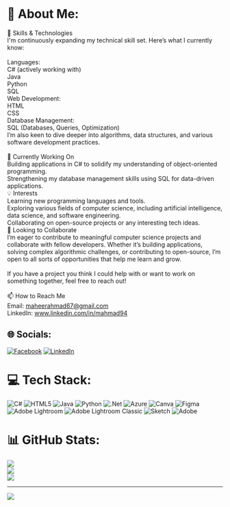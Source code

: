 # 💫 About Me:
🌟 Skills & Technologies<br>I'm continuously expanding my technical skill set. Here’s what I currently know:<br><br>Languages:<br>C# (actively working with)<br>Java<br>Python<br>SQL<br>Web Development:<br>HTML<br>CSS<br>Database Management:<br>SQL (Databases, Queries, Optimization)<br>I’m also keen to dive deeper into algorithms, data structures, and various software development practices.<br><br>🔭 Currently Working On<br>Building applications in C# to solidify my understanding of object-oriented programming.<br>Strengthening my database management skills using SQL for data-driven applications.<br>💡 Interests<br>Learning new programming languages and tools.<br>Exploring various fields of computer science, including artificial intelligence, data science, and software engineering.<br>Collaborating on open-source projects or any interesting tech ideas.<br>🤝 Looking to Collaborate<br>I’m eager to contribute to meaningful computer science projects and collaborate with fellow developers. Whether it’s building applications, solving complex algorithmic challenges, or contributing to open-source, I’m open to all sorts of opportunities that help me learn and grow.<br><br>If you have a project you think I could help with or want to work on something together, feel free to reach out!<br><br>📫 How to Reach Me<br>Email: maheerahmad67@gmail.com<br>LinkedIn: www.linkedin.com/in/mahmad94


## 🌐 Socials:
[![Facebook](https://img.shields.io/badge/Facebook-%231877F2.svg?logo=Facebook&logoColor=white)](https://facebook.com/maheer.ahmad.121?mibextid=LQQJ4d) [![LinkedIn](https://img.shields.io/badge/LinkedIn-%230077B5.svg?logo=linkedin&logoColor=white)](https://linkedin.com/in/mahmad94) 

# 💻 Tech Stack:
![C#](https://img.shields.io/badge/c%23-%23239120.svg?style=for-the-badge&logo=csharp&logoColor=white) ![HTML5](https://img.shields.io/badge/html5-%23E34F26.svg?style=for-the-badge&logo=html5&logoColor=white) ![Java](https://img.shields.io/badge/java-%23ED8B00.svg?style=for-the-badge&logo=openjdk&logoColor=white) ![Python](https://img.shields.io/badge/python-3670A0?style=for-the-badge&logo=python&logoColor=ffdd54) ![.Net](https://img.shields.io/badge/.NET-5C2D91?style=for-the-badge&logo=.net&logoColor=white) ![Azure](https://img.shields.io/badge/azure-%230072C6.svg?style=for-the-badge&logo=microsoftazure&logoColor=white) ![Canva](https://img.shields.io/badge/Canva-%2300C4CC.svg?style=for-the-badge&logo=Canva&logoColor=white) ![Figma](https://img.shields.io/badge/figma-%23F24E1E.svg?style=for-the-badge&logo=figma&logoColor=white) ![Adobe Lightroom](https://img.shields.io/badge/Adobe%20Lightroom-31A8FF.svg?style=for-the-badge&logo=Adobe%20Lightroom&logoColor=white) ![Adobe Lightroom Classic](https://img.shields.io/badge/Adobe%20Lightroom%20Classic-31A8FF.svg?style=for-the-badge&logo=Adobe%20Lightroom%20Classic&logoColor=white) ![Sketch](https://img.shields.io/badge/Sketch-FFB387?style=for-the-badge&logo=sketch&logoColor=black) ![Adobe](https://img.shields.io/badge/adobe-%23FF0000.svg?style=for-the-badge&logo=adobe&logoColor=white)
# 📊 GitHub Stats:
![](https://github-readme-stats.vercel.app/api?username=Maheer18&theme=dark&hide_border=false&include_all_commits=false&count_private=false)<br/>
![](https://github-readme-streak-stats.herokuapp.com/?user=Maheer18&theme=dark&hide_border=false)<br/>
![](https://github-readme-stats.vercel.app/api/top-langs/?username=Maheer18&theme=dark&hide_border=false&include_all_commits=false&count_private=false&layout=compact)

---
[![](https://visitcount.itsvg.in/api?id=Maheer18&icon=0&color=0)](https://visitcount.itsvg.in)

<!-- Proudly created with GPRM ( https://gprm.itsvg.in ) -->
